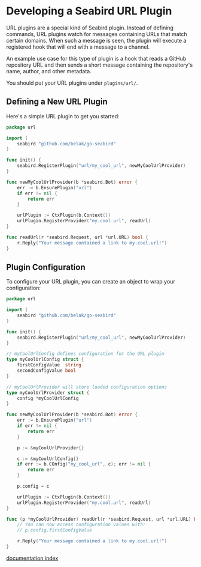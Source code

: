 # Developing a Seabird URL Plugin

URL plugins are a special kind of Seabird plugin. Instead of defining commands, URL plugins watch for messages containing URLs that match certain domains. When such a message is seen, the plugin will execute a registered hook that will end with a message to a channel.

An example use case for this type of plugin is a hook that reads a GitHub repository URL and then sends a short message containing the repository's name, author, and other metadata.

You should put your URL plugins under `plugins/url/`.

## Defining a New URL Plugin

Here's a simple URL plugin to get you started:

```go
package url

import (
    seabird "github.com/belak/go-seabird"
)

func init() {
    seabird.RegisterPlugin("url/my_cool_url", newMyCoolUrlProvider)
}

func newMyCoolUrlProvider(b *seabird.Bot) error {
    err := b.EnsurePlugin("url")
    if err != nil {
        return err
    }

    urlPlugin := CtxPlugin(b.Context())
    urlPlugin.RegisterProvider("my.cool.url", readUrl)
}

func readUrl(r *seabird.Request, url *url.URL) bool {
    r.Reply("Your message contained a link to my.cool.url!")
}
```

## Plugin Configuration

To configure your URL plugin, you can create an object to wrap your configuration:

```go
package url

import (
    seabird "github.com/belak/go-seabird"
)

func init() {
    seabird.RegisterPlugin("url/my_cool_url", newMyCoolUrlProvider)
}

// myCoolUrlConfig defines configuration for the URL plugin
type myCoolUrlConfig struct {
    firstConfigValue  string
    secondConfigValue bool
}

// myCoolUrlProvider will store loaded configuration options
type myCoolUrlProvider struct {
    config *myCoolUrlConfig
}

func newMyCoolUrlProvider(b *seabird.Bot) error {
    err := b.EnsurePlugin("url")
    if err != nil {
        return err
    }

    p := &myCoolUrlProvider{}

    c := &myCoolUrlConfig{}
    if err := b.COnfig("my_cool_url", c); err != nil {
        return err
    }

    p.config = c

    urlPlugin := CtxPlugin(b.Context())
    urlPlugin.RegisterProvider("my.cool.url", readUrl)
}

func (p *myCoolUrlProvider) readUrl(r *seabird.Request, url *url.URL) bool {
    // You can now access configuration values with:
    // p.config.firstConfigValue

    r.Reply("Your message contained a link to my.cool.url!")
}
```

[documentation index](./README.md)
